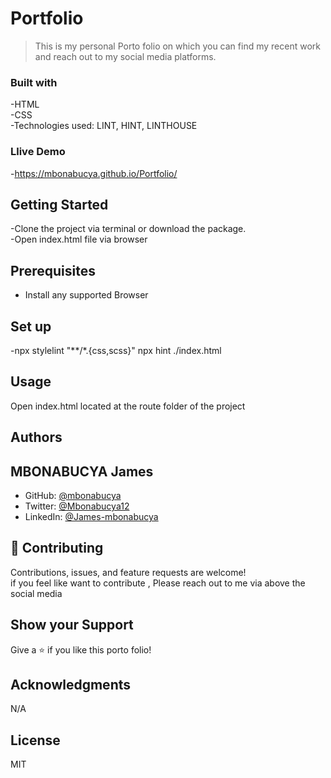# Portfolio

>This is  my personal Porto folio on which you can find my recent work and reach out to my social media platforms.

### Built with 

-HTML  
-CSS  
-Technologies used: LINT, HINT, LINTHOUSE 

### Llive Demo 

-https://mbonabucya.github.io/Portfolio/

## Getting Started 

-Clone the project via terminal or download the package.  
-Open index.html file via browser  

## Prerequisites

- Install any supported Browser

## Set up
-npx stylelint "**/*.{css,scss}" npx hint ./index.html

## Usage

Open index.html located at the route folder of the project

## Authors

## MBONABUCYA James

- GitHub: [@mbonabucya](https://github.com/mbonabucya)
- Twitter: [@Mbonabucya12](https://twitter.com/Mbonabucya12)
- LinkedIn: [@James-mbonabucya](https://linkedin.com/in/james-mbonabucya)

## 🤝 Contributing

Contributions, issues, and feature requests are welcome!  
if you feel like want to contribute , Please reach out to me via above the social media 

## Show your Support 

Give a ⭐️ if you like this porto folio!

## Acknowledgments
N/A

## License

MIT 
